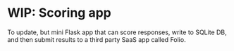 # WIP: Scoring app

To update, but mini Flask app that can score responses, write to SQLite DB, and then submit results to a third party SaaS app called Folio.